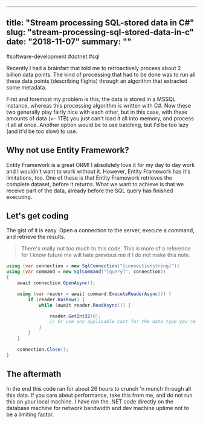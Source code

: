 
---
title: "Stream processing SQL-stored data in C#"
slug: "stream-processing-sql-stored-data-in-c"
date: "2018-11-07"
summary: ""
---

#software-development #dotnet #sql

Recently I had a brainfart that told me to retroactively process about 2 billion data points. The kind of processing that had to be done was to run all these data points (describing flights) through an algorithm that extracted some metadata.

First and foremost my problem is this; the data is stored in a MSSQL instance, whereas this processing algorithm is written with C#. Now these two generally play fairly nice with each other, but in this case, with these amounts of data (+- 1TB) you just can't load it all into memory, and process it all at once. Another option would be to use batching, but I'd be too lazy (and it'd be too slow) to use.

## Why not use Entity Framework?

Entity Framework is a great ORM! I absolutely love it for my day to day work and I wouldn't want to work without it. However, Entity Framework has it's limitations, too. One of these is that Entity Framework retrieves the complete dataset, before it returns. What we want to achieve is that we receive part of the data, already before the SQL query has finished executing.

## Let's get coding

The gist of it is easy. Open a connection to the server, execute a command, and retrieve the results.

> There's really not too much to this code. This is more of a reference for I know future me will hate previous me if I do not make this note.

```csharp
using (var connection = new SqlConnection("[connectionstring]"))
using (var command = new SqlCommand("[query]", connection))
{
    await connection.OpenAsync();

    using (var reader = await command.ExecuteReaderAsync()) {
        if (reader.HasRows) {
            while (await reader.ReadAsync()) {

                reader.GetInt32(0);
                // Or use any applicable cast for the data type you're trying to retrieve
            }
        }
    }

    connection.Close();
}
```

## The aftermath

In the end this code ran for about 26 hours to crunch 'n munch through all this data. If you care about performance, take this from me, and do not run this on your local machine. I have ran the .NET code directly on the database machine for network bandwidth and dev machine uptime not to be a limiting factor.
